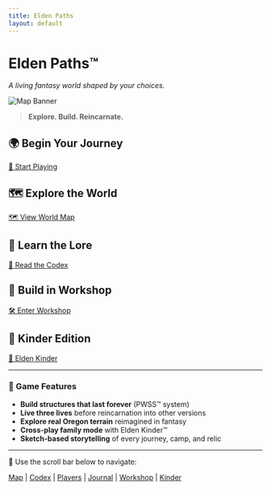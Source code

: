```yaml
---
title: Elden Paths
layout: default
---
```


# Elden Paths™

_A living fantasy world shaped by your choices._

![Map Banner](/assets/banner.jpg)

> **Explore. Build. Reincarnate.**

## 🌍 Begin Your Journey
[🎲 Start Playing](/play)

## 🗺 Explore the World
[🗺 View World Map](/maps)

## 📖 Learn the Lore
[📜 Read the Codex](/codex)

## 🧺 Build in Workshop
[🛠️ Enter Workshop](/workshop)

## 🌿 Kinder Edition
[🌱 Elden Kinder](/kinder)

---

### 🧱 Game Features
- **Build structures that last forever** (PWSS™ system)
- **Live three lives** before reincarnation into other versions
- **Explore real Oregon terrain** reimagined in fantasy
- **Cross-play family mode** with Elden Kinder™
- **Sketch-based storytelling** of every journey, camp, and relic

---

🧭 Use the scroll bar below to navigate:

[Map](/maps) | [Codex](/codex) | [Players](/players) | [Journal](/journal) | [Workshop](/workshop) | [Kinder](/kinder)